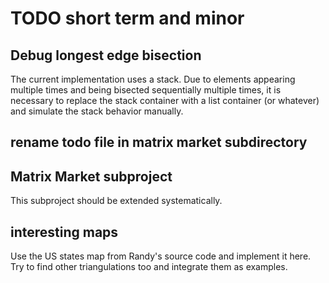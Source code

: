 


# TODO short term and minor 

## Debug longest edge bisection 

The current implementation uses a stack.
Due to elements appearing multiple times
and being bisected sequentially multiple times,
it is necessary to replace the stack container 
with a list container (or whatever) and 
simulate the stack behavior manually. 

## rename todo file in matrix market subdirectory 

## Matrix Market subproject 

This subproject should be extended systematically.

## interesting maps

Use the US states map from Randy's source code 
and implement it here. Try to find other triangulations 
too and integrate them as examples. 

## 
